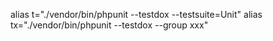 alias t="./vendor/bin/phpunit --testdox --testsuite=Unit"
alias tx="./vendor/bin/phpunit --testdox --group xxx"

